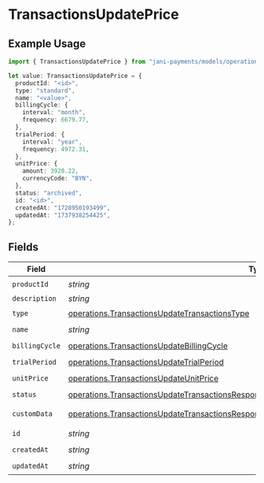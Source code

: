 # TransactionsUpdatePrice

## Example Usage

```typescript
import { TransactionsUpdatePrice } from "jani-payments/models/operations";

let value: TransactionsUpdatePrice = {
  productId: "<id>",
  type: "standard",
  name: "<value>",
  billingCycle: {
    interval: "month",
    frequency: 6679.77,
  },
  trialPeriod: {
    interval: "year",
    frequency: 4972.31,
  },
  unitPrice: {
    amount: 3920.22,
    currencyCode: "BYN",
  },
  status: "archived",
  id: "<id>",
  createdAt: "1728950193499",
  updatedAt: "1737938254425",
};
```

## Fields

| Field                                                                                                                                                                                                    | Type                                                                                                                                                                                                     | Required                                                                                                                                                                                                 | Description                                                                                                                                                                                              |
| -------------------------------------------------------------------------------------------------------------------------------------------------------------------------------------------------------- | -------------------------------------------------------------------------------------------------------------------------------------------------------------------------------------------------------- | -------------------------------------------------------------------------------------------------------------------------------------------------------------------------------------------------------- | -------------------------------------------------------------------------------------------------------------------------------------------------------------------------------------------------------- |
| `productId`                                                                                                                                                                                              | *string*                                                                                                                                                                                                 | :heavy_check_mark:                                                                                                                                                                                       | N/A                                                                                                                                                                                                      |
| `description`                                                                                                                                                                                            | *string*                                                                                                                                                                                                 | :heavy_minus_sign:                                                                                                                                                                                       | N/A                                                                                                                                                                                                      |
| `type`                                                                                                                                                                                                   | [operations.TransactionsUpdateTransactionsType](../../models/operations/transactionsupdatetransactionstype.md)                                                                                           | :heavy_check_mark:                                                                                                                                                                                       | N/A                                                                                                                                                                                                      |
| `name`                                                                                                                                                                                                   | *string*                                                                                                                                                                                                 | :heavy_check_mark:                                                                                                                                                                                       | N/A                                                                                                                                                                                                      |
| `billingCycle`                                                                                                                                                                                           | [operations.TransactionsUpdateBillingCycle](../../models/operations/transactionsupdatebillingcycle.md)                                                                                                   | :heavy_check_mark:                                                                                                                                                                                       | N/A                                                                                                                                                                                                      |
| `trialPeriod`                                                                                                                                                                                            | [operations.TransactionsUpdateTrialPeriod](../../models/operations/transactionsupdatetrialperiod.md)                                                                                                     | :heavy_check_mark:                                                                                                                                                                                       | N/A                                                                                                                                                                                                      |
| `unitPrice`                                                                                                                                                                                              | [operations.TransactionsUpdateUnitPrice](../../models/operations/transactionsupdateunitprice.md)                                                                                                         | :heavy_check_mark:                                                                                                                                                                                       | N/A                                                                                                                                                                                                      |
| `status`                                                                                                                                                                                                 | [operations.TransactionsUpdateTransactionsResponse200ApplicationJSONResponseBodyItemsStatus](../../models/operations/transactionsupdatetransactionsresponse200applicationjsonresponsebodyitemsstatus.md) | :heavy_check_mark:                                                                                                                                                                                       | N/A                                                                                                                                                                                                      |
| `customData`                                                                                                                                                                                             | [operations.TransactionsUpdateTransactionsResponse200ApplicationJSONResponseBodyCustomData](../../models/operations/transactionsupdatetransactionsresponse200applicationjsonresponsebodycustomdata.md)   | :heavy_minus_sign:                                                                                                                                                                                       | Any valid JSON value                                                                                                                                                                                     |
| `id`                                                                                                                                                                                                     | *string*                                                                                                                                                                                                 | :heavy_check_mark:                                                                                                                                                                                       | N/A                                                                                                                                                                                                      |
| `createdAt`                                                                                                                                                                                              | *string*                                                                                                                                                                                                 | :heavy_check_mark:                                                                                                                                                                                       | N/A                                                                                                                                                                                                      |
| `updatedAt`                                                                                                                                                                                              | *string*                                                                                                                                                                                                 | :heavy_check_mark:                                                                                                                                                                                       | N/A                                                                                                                                                                                                      |